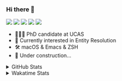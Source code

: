 ### Hi there 👋

[![](https://img.shields.io/badge/-Email-325180?logo=maildotru&logoColor=white&style=flat-square)](mailto:wang@tianshu.me)
[![](https://img.shields.io/badge/-GitHub-black?logo=GitHub&style=flat-square)](https://github.com/tshu-w)
[![](https://img.shields.io/badge/-Telegram-26a5e4?labelColor=fafafa&logo=telegram&style=flat-square)](https://t.me/tshu_w) 
[![](https://img.shields.io/badge/-Twitter-1da1f2?logo=Twitter&logoColor=white&style=flat-square)](https://twitter.com/tshu_w)
[![](https://komarev.com/ghpvc/?username=tshu-w&color=blueviolet&style=flat-square)]()



- 🧑🏻‍🎓 PhD candidate at UCAS
- 🔭 Currently interested in Entity Resolution
- 🛠 macOS & Emacs & ZSH
- 🚧 Under construction...

<details>

<summary>GitHub Stats</summary>

![Tianshu's GitHub stats](https://github-readme-stats.vercel.app/api?username=tshu-w&show_icons=true&theme=buefy&count_private=true)
  
</details>


<details>
  <summary>Wakatime Stats</summary>

  Currently, files accessed by tramp cannot be tracked by wakatime, see https://github.com/wakatime/wakatime-mode/issues/27
  <br>
  
<!--START_SECTION:waka-->
**I'm an Early 🐤** 

```text
🌞 Morning    29 commits     ██░░░░░░░░░░░░░░░░░░░░░░░   11.37% 
🌆 Daytime    130 commits    ████████████░░░░░░░░░░░░░   50.98% 
🌃 Evening    93 commits     █████████░░░░░░░░░░░░░░░░   36.47% 
🌙 Night      3 commits      ░░░░░░░░░░░░░░░░░░░░░░░░░   1.18%

```
📅 **I'm Most Productive on Saturday** 

```text
Monday       52 commits     █████░░░░░░░░░░░░░░░░░░░░   20.39% 
Tuesday      51 commits     █████░░░░░░░░░░░░░░░░░░░░   20.0% 
Wednesday    23 commits     ██░░░░░░░░░░░░░░░░░░░░░░░   9.02% 
Thursday     17 commits     █░░░░░░░░░░░░░░░░░░░░░░░░   6.67% 
Friday       21 commits     ██░░░░░░░░░░░░░░░░░░░░░░░   8.24% 
Saturday     69 commits     ██████░░░░░░░░░░░░░░░░░░░   27.06% 
Sunday       22 commits     ██░░░░░░░░░░░░░░░░░░░░░░░   8.63%

```


📊 **This Week I Spent My Time On** 

```text
💬 Programming Languages: 
Emacs Lisp               7 hrs 7 mins        ██████████░░░░░░░░░░░░░░░   41.98% 
sh                       5 hrs 27 mins       ████████░░░░░░░░░░░░░░░░░   32.15% 
Org                      4 hrs 6 mins        ██████░░░░░░░░░░░░░░░░░░░   24.16% 
Bash                     13 mins             ░░░░░░░░░░░░░░░░░░░░░░░░░   1.32% 
Other                    4 mins              ░░░░░░░░░░░░░░░░░░░░░░░░░   0.39%

🔥 Editors: 
Emacs                    11 hrs 31 mins      █████████████████░░░░░░░░   67.85% 
Zsh                      5 hrs 27 mins       ████████░░░░░░░░░░░░░░░░░   32.15%

🐱‍💻 Projects: 
emacs                    7 hrs 6 mins        ██████████░░░░░░░░░░░░░░░   41.88% 
Unknown Project          4 hrs 6 mins        ██████░░░░░░░░░░░░░░░░░░░   24.16% 
universal_ie             3 hrs 36 mins       █████░░░░░░░░░░░░░░░░░░░░   21.27% 
Terminal                 1 hr 19 mins        ██░░░░░░░░░░░░░░░░░░░░░░░   7.81% 
brat                     18 mins             ░░░░░░░░░░░░░░░░░░░░░░░░░   1.77%

💻 Operating System: 
Mac                      12 hrs 38 mins      ██████████████████░░░░░░░   74.47% 
Linux                    4 hrs 20 mins       ██████░░░░░░░░░░░░░░░░░░░   25.53%

```

**I Mostly Code in Python** 

```text
Python                   6 repos             ████████░░░░░░░░░░░░░░░░░   31.58% 
JavaScript               3 repos             ████░░░░░░░░░░░░░░░░░░░░░   15.79% 
HTML                     2 repos             ██░░░░░░░░░░░░░░░░░░░░░░░   10.53% 
Emacs Lisp               2 repos             ██░░░░░░░░░░░░░░░░░░░░░░░   10.53% 
TeX                      2 repos             ██░░░░░░░░░░░░░░░░░░░░░░░   10.53%

```



 Last Updated on 12/10/2021
<!--END_SECTION:waka-->
</details>
